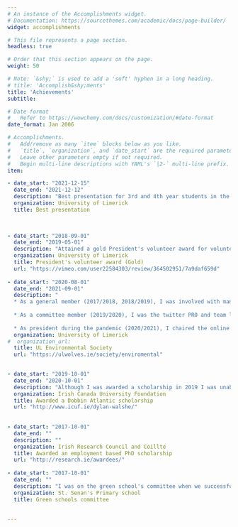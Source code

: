 ```yaml
---
# An instance of the Accomplishments widget.
# Documentation: https://sourcethemes.com/academic/docs/page-builder/
widget: accomplishments

# This file represents a page section.
headless: true

# Order that this section appears on the page.
weight: 50

# Note: `&shy;` is used to add a 'soft' hyphen in a long heading.
# title: 'Accomplish&shy;ments'
title: 'Achievements'
subtitle:

# Date format
#   Refer to https://wowchemy.com/docs/customization/#date-format
date_format: Jan 2006

# Accomplishments.
#   Add/remove as many `item` blocks below as you like.
#   `title`, `organization`, and `date_start` are the required parameters.
#   Leave other parameters empty if not required.
#   Begin multi-line descriptions with YAML's `|2-` multi-line prefix.
item:

- date_start: "2021-12-15"
  date_end: "2021-12-12"
  description: "Best presentation for 3rd and 4th year students in the biological sciences department."
  organization: University of Limerick 
  title: Best presentation
  
  

- date_start: "2018-09-01"
  date_end: "2019-05-01"
  description: "Attained a gold President's volunteer award for volunteering at least 60 hours over the two semesters of the academic year 2018/2019. I volunteered teaching technology such as how to use email, Whatsapp, book flights and holidays abroad to the older generation. I also volunteered with a friend who is a secondary school teacher, helping him to run an after school STEM club -  https://vimeo.com/user22584303/review/364502951/7a9daf659d"
  organization: University of Limerick 
  title: President's volunteer award (Gold)
  url: "https://vimeo.com/user22584303/review/364502951/7a9daf659d"
  
- date_start: "2020-08-01"
  date_end: "2021-09-01"
  description: "
  * As a general member (2017/2018, 2018/2019), I was involved with many projects but my favourite was building a water bottle collector in the shape of the letters UL for the university to highlight the amount of water bottles consumed by students. 
    
  * As a committee member (2019/2020), I was the twitter PRO and team lead in charge of sponsorship. That year we were sponsored by 5 companies who donated a total of €3,500. We used the money to purchase and install water fountains on campus which allows our students to reduce their plastic waste. 
  
  * As president during the pandemic (2020/2021), I chaired the online meetings, organised the online games we would play after each meeting and coordinated a 12 days of Christmas competition which saw our social media following more than double on Instagram and Twitter. We won the University of Limerick's Clubs and Societies Best event award for this event."
  organization: University of Limerick
#  organization_url: 
  title: UL Environmental Society
  url: "https://ulwolves.ie/society/enviromental"
  

- date_start: "2019-10-01"
  date_end: "2020-10-01"
  description: "Although I was awarded a scholarship in 2019 I was unable to travel to Canada due to the pandemic."
  organization: Irish Canada University Foundation
  title: Awarded a Dobbin Atlantic scholarship
  url: "http://www.icuf.ie/dylan-walshe/"
  
  
- date_start: "2017-10-01"
  date_end: ""
  description: ""
  organization: Irish Research Council and Coillte
  title: Awarded an employment based PhD scholarship
  url: "http://research.ie/awardees/"
  
- date_start: "2017-10-01"
  date_end: ""
  description: "I was on the green school's committee when we successfully attained a green flag and was chosen as the speaker for the award ceremony."
  organization: St. Senan's Primary school
  title: Green schools committee
  
  
---
```

